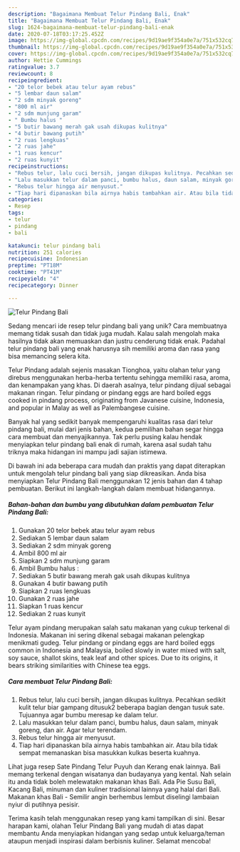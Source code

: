 ```yaml
---
description: "Bagaimana Membuat Telur Pindang Bali, Enak"
title: "Bagaimana Membuat Telur Pindang Bali, Enak"
slug: 1624-bagaimana-membuat-telur-pindang-bali-enak
date: 2020-07-18T03:17:25.452Z
image: https://img-global.cpcdn.com/recipes/9d19ae9f354a0e7a/751x532cq70/telur-pindang-bali-foto-resep-utama.jpg
thumbnail: https://img-global.cpcdn.com/recipes/9d19ae9f354a0e7a/751x532cq70/telur-pindang-bali-foto-resep-utama.jpg
cover: https://img-global.cpcdn.com/recipes/9d19ae9f354a0e7a/751x532cq70/telur-pindang-bali-foto-resep-utama.jpg
author: Hettie Cummings
ratingvalue: 3.7
reviewcount: 8
recipeingredient:
- "20 telor bebek atau telur ayam rebus"
- "5 lembar daun salam"
- "2 sdm minyak goreng"
- "800 ml air"
- "2 sdm munjung garam"
- " Bumbu halus "
- "5 butir bawang merah gak usah dikupas kulitnya"
- "4 butir bawang putih"
- "2 ruas lengkuas"
- "2 ruas jahe"
- "1 ruas kencur"
- "2 ruas kunyit"
recipeinstructions:
- "Rebus telur, lalu cuci bersih, jangan dikupas kulitnya. Pecahkan sedikit kulit telur biar gampang ditusuk2 beberapa bagian dengan tusuk sate. Tujuannya agar bumbu meresap ke dalam telur."
- "Lalu masukkan telur dalam panci, bumbu halus, daun salam, minyak goreng, dan air. Agar telur terendam."
- "Rebus telur hingga air menyusut."
- "Tiap hari dipanaskan bila airnya habis tambahkan air. Atau bila tidak sempat memanaskan bisa masukkan kulkas beserta kuahnya."
categories:
- Resep
tags:
- telur
- pindang
- bali

katakunci: telur pindang bali 
nutrition: 251 calories
recipecuisine: Indonesian
preptime: "PT18M"
cooktime: "PT41M"
recipeyield: "4"
recipecategory: Dinner

---
```



![Telur Pindang Bali](https://img-global.cpcdn.com/recipes/9d19ae9f354a0e7a/751x532cq70/telur-pindang-bali-foto-resep-utama.jpg)

Sedang mencari ide resep telur pindang bali yang unik? Cara membuatnya memang tidak susah dan tidak juga mudah. Kalau salah mengolah maka hasilnya tidak akan memuaskan dan justru cenderung tidak enak. Padahal telur pindang bali yang enak harusnya sih memiliki aroma dan rasa yang bisa memancing selera kita.

Telur Pindang adalah sejenis masakan Tionghoa, yaitu olahan telur yang direbus menggunakan herba-herba tertentu sehingga memiliki rasa, aroma, dan kenampakan yang khas. Di daerah asalnya, telur pindang dijual sebagai makanan ringan. Telur pindang or pindang eggs are hard boiled eggs cooked in pindang process, originating from Javanese cuisine, Indonesia, and popular in Malay as well as Palembangese cuisine.

Banyak hal yang sedikit banyak mempengaruhi kualitas rasa dari telur pindang bali, mulai dari jenis bahan, kedua pemilihan bahan segar hingga cara membuat dan menyajikannya. Tak perlu pusing kalau hendak menyiapkan telur pindang bali enak di rumah, karena asal sudah tahu triknya maka hidangan ini mampu jadi sajian istimewa.


Di bawah ini ada beberapa cara mudah dan praktis yang dapat diterapkan untuk mengolah telur pindang bali yang siap dikreasikan. Anda bisa menyiapkan Telur Pindang Bali menggunakan 12 jenis bahan dan 4 tahap pembuatan. Berikut ini langkah-langkah dalam membuat hidangannya.

<!--inarticleads1-->

##### Bahan-bahan dan bumbu yang dibutuhkan dalam pembuatan Telur Pindang Bali:

1. Gunakan 20 telor bebek atau telur ayam rebus
1. Sediakan 5 lembar daun salam
1. Sediakan 2 sdm minyak goreng
1. Ambil 800 ml air
1. Siapkan 2 sdm munjung garam
1. Ambil  Bumbu halus :
1. Sediakan 5 butir bawang merah gak usah dikupas kulitnya
1. Gunakan 4 butir bawang putih
1. Siapkan 2 ruas lengkuas
1. Gunakan 2 ruas jahe
1. Siapkan 1 ruas kencur
1. Sediakan 2 ruas kunyit


Telur ayam pindang merupakan salah satu makanan yang cukup terkenal di Indonesia. Makanan ini sering dikenal sebagai makanan pelengkap menikmati gudeg. Telur pindang or pindang eggs are hard boiled eggs common in Indonesia and Malaysia, boiled slowly in water mixed with salt, soy sauce, shallot skins, teak leaf and other spices. Due to its origins, it bears striking similarities with Chinese tea eggs. 

<!--inarticleads2-->

##### Cara membuat Telur Pindang Bali:

1. Rebus telur, lalu cuci bersih, jangan dikupas kulitnya. Pecahkan sedikit kulit telur biar gampang ditusuk2 beberapa bagian dengan tusuk sate. Tujuannya agar bumbu meresap ke dalam telur.
1. Lalu masukkan telur dalam panci, bumbu halus, daun salam, minyak goreng, dan air. Agar telur terendam.
1. Rebus telur hingga air menyusut.
1. Tiap hari dipanaskan bila airnya habis tambahkan air. Atau bila tidak sempat memanaskan bisa masukkan kulkas beserta kuahnya.


Lihat juga resep Sate Pindang Telur Puyuh dan Kerang enak lainnya. Bali memang terkenal dengan wisatanya dan budayanya yang kental. Nah selain itu anda tidak boleh melewatakn makanan khas Bali. Ada Pie Susu Bali, Kacang Bali, minuman dan kuliner tradisional lainnya yang halal dari Bali. Makanan khas Bali - Semilir angin berhembus lembut diselingi lambaian nyiur di putihnya pesisir. 

Terima kasih telah menggunakan resep yang kami tampilkan di sini. Besar harapan kami, olahan Telur Pindang Bali yang mudah di atas dapat membantu Anda menyiapkan hidangan yang sedap untuk keluarga/teman ataupun menjadi inspirasi dalam berbisnis kuliner. Selamat mencoba!
